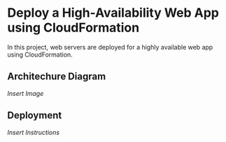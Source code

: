 # Deploy a High-Availability Web App using CloudFormation

In this project, web servers are deployed for a highly available web app using CloudFormation.

## Architechure Diagram

_Insert Image_

## Deployment

_Insert Instructions_
